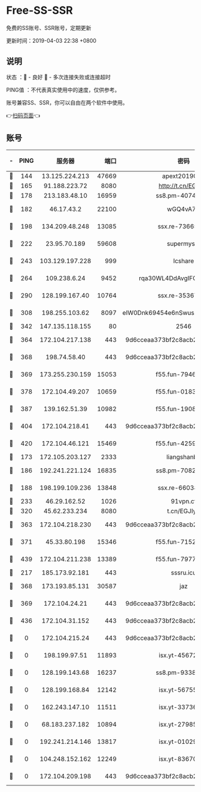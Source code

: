 # Free-SS-SSR

免费的SS账号、SSR账号，定期更新

更新时间：2019-04-03 22:38 +0800

## 说明

状态     ：🙂 - 良好 🙁 - 多次连接失败或连接超时

PING值   ：不代表真实使用中的速度，仅供参考。

账号兼容SS、SSR，你可以自由在两个软件中使用。

👉[扫码页面](https://liesauer.github.io/Free-SS-SSR/)👈

## 账号

|-|PING|服务器|端口|密码|加密方式|区域|
|:----:|:----:|:-----:|-----:|:----:|:----:|:----:|
|🙂|144|13.125.224.213|47669|apext2019001|chacha20|KR|
|🙂|165|91.188.223.72|8080|http://t.cn/EGJIyrl|rc4-md5|RU|
|🙂|178|213.183.48.10|16959|ss8.pm-40746031|rc4-md5|RU|
|🙂|182|46.17.43.2|22100|wGQ4vA7D|aes-256-gcm|RU|
|🙂|198|134.209.48.248|13085|ssx.re-73665624|aes-256-cfb|US|
|🙂|222|23.95.70.189|59608|supermyssr|chacha20-ietf|US|
|🙂|243|103.129.197.228|999|lcshare|aes-256-cfb|US|
|🙂|264|109.238.6.24|9452|rqa30WL4DdAvgIFG6Fs3znzTa|aes-256-cfb|FR|
|🙂|290|128.199.167.40|10764|ssx.re-35367150|aes-256-cfb|SG|
|🙂|308|198.255.103.62|8097|eIW0Dnk69454e6nSwuspv9DmS201tQ0D|aes-256-cfb|US|
|🙂|342|147.135.118.155|80|2546|chacha20|US|
|🙂|364|172.104.217.138|443|9d6cceaa373bf2c8acb22e60b6a58be6|aes-256-cfb|US|
|🙂|368|198.74.58.40|443|9d6cceaa373bf2c8acb22e60b6a58be6|aes-256-cfb|US|
|🙂|369|173.255.230.159|15053|f55.fun-79461545|aes-256-cfb|US|
|🙂|378|172.104.49.207|10659|f55.fun-01831291|aes-256-cfb|SG|
|🙂|387|139.162.51.39|10982|f55.fun-19086456|aes-256-cfb|SG|
|🙂|404|172.104.218.41|443|9d6cceaa373bf2c8acb22e60b6a58be6|aes-256-cfb|US|
|🙂|420|172.104.46.121|15469|f55.fun-42596050|aes-256-cfb|SG|
|🙂|173|172.105.203.127|2333|liangshanbo|chacha20|JP|
|🙂|186|192.241.221.124|16835|ss8.pm-70821734|aes-256-cfb|US|
|🙂|188|198.199.109.236|13848|ssx.re-66038086|aes-256-cfb|US|
|🙂|233|46.29.162.52|1026|91vpn.cf|rc4-md5|RU|
|🙂|320|45.62.233.234|8080|t.cn/EGJIyrl|rc4-md5|CA|
|🙂|363|172.104.218.230|443|9d6cceaa373bf2c8acb22e60b6a58be6|aes-256-cfb|US|
|🙂|371|45.33.80.198|15346|f55.fun-71521977|aes-256-cfb|US|
|🙂|439|172.104.211.238|13389|f55.fun-79775139|aes-256-cfb|US|
|🙁|217|185.173.92.181|443|sssru.icu|rc4-md5|RU|
|🙁|368|173.193.85.131|30587|jaz|aes-256-cfb|US|
|🙁|369|172.104.24.21|443|9d6cceaa373bf2c8acb22e60b6a58be6|aes-256-cfb|US|
|🙁|436|172.104.31.152|443|9d6cceaa373bf2c8acb22e60b6a58be6|aes-256-cfb|US|
|🙁|0|172.104.215.24|443|9d6cceaa373bf2c8acb22e60b6a58be6|aes-256-cfb|US|
|🙁|0|198.199.97.51|11893|isx.yt-45672617|aes-256-cfb|US|
|🙁|0|128.199.143.68|16237|ss8.pm-93382956|aes-256-cfb|SG|
|🙁|0|128.199.168.84|12142|isx.yt-56755881|aes-256-cfb|SG|
|🙁|0|162.243.147.10|11511|isx.yt-33736673|aes-256-cfb|US|
|🙁|0|68.183.237.182|10894|isx.yt-27985079|aes-256-cfb|SG|
|🙁|0|192.241.214.146|13817|isx.yt-01029416|aes-256-cfb|US|
|🙁|0|104.248.152.162|12249|isx.yt-83670895|aes-256-cfb|SG|
|🙁|0|172.104.209.198|443|9d6cceaa373bf2c8acb22e60b6a58be6|aes-256-cfb|US|
